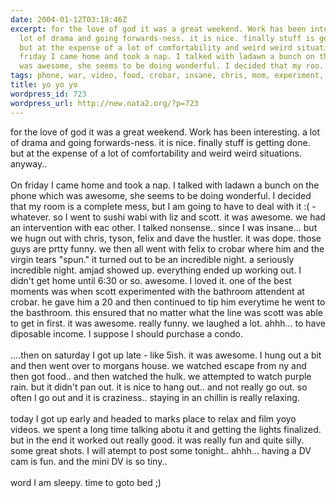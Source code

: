 ```yaml
---
date: 2004-01-12T03:18:46Z
excerpt: for the love of god it was a great weekend. Work has been interesting. a
  lot of drama and going forwards-ness. it is nice. finally stuff is getting done.
  but at the expense of a lot of comfortability and weird weird situations. anyway..On
  friday I came home and took a nap. I talked with ladawn a bunch on the phone which
  was awesome, she seems to be doing wonderful. I decided that my roo...
tags: phone, war, video, food, crobar, insane, chris, mom, experiment, sushi, amjad
title: yo yo yo
wordpress_id: 723
wordpress_url: http://new.nata2.org/?p=723
---
```


for the love of god it was a great weekend. Work has been interesting. a lot of drama and going forwards-ness. it is nice. finally stuff is getting done. but at the expense of a lot of comfortability and weird weird situations. anyway..<br/><br/>On friday I came home and took a nap. I talked with ladawn a bunch on the phone which was awesome, she seems to be doing wonderful. I decided that my room is a complete mess, but I am going to have to deal with it :( - whatever. so I went to sushi wabi with liz and scott. it was awesome. we had an intervention with eac other. I talked nonsense.. since I was insane... but we hugn out with chris, tyson, felix and dave the hustler. it was dope. those guys are prtty funny. we then all went with felix to crobar where him and the virgin tears "spun." it turned out to be an incredible night. a seriously incredible night. amjad showed up. everything ended up working out. I didn't get home until 6:30 or so. awesome. I loved it. one of the best moments was when scott experimented with the bathroom attendent at crobar. he gave him a 20 and then continued to tip him everytime he went to the basthroom. this ensured that no matter what the line was scott was able to get in first. it was awesome. really funny. we laughed a lot. ahhh... to have diposable income. I suppose I should purchase a condo.  <br/><br/>....then on saturday I got up late - like 5ish. it was awesome. I hung out a bit and then went over to morgans house. we watched escape from ny and then got food.. and then watched the hulk. we attempted to watch purple rain. but it didn't pan out. it is nice to hang out.. and not really go out. so often I go out and it is craziness.. staying in an chillin is really relaxing. <br/><br/>today I got up early and headed to marks place to relax and film yoyo videos. we spent a long time talking abotu it and getting the lights finalized. but in the end it worked out really good. it was really fun and quite silly. some great shots. I will atempt to post some tonight.. ahhh... having a DV cam is fun. and the mini DV is so tiny.. 
<br/><br/>word I am sleepy. time to goto bed ;)
